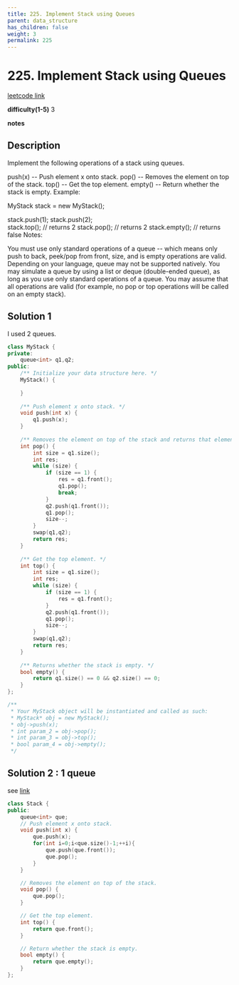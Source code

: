 ```yaml
---
title: 225. Implement Stack using Queues
parent: data_structure
has_children: false
weight: 3
permalink: 225
---
```

# 225. Implement Stack using Queues
[leetcode link](https://leetcode.com/problems/implement-stack-using-queues/)

**difficulty(1-5)** 
3

**notes**   


## Description
Implement the following operations of a stack using queues.

push(x) -- Push element x onto stack.
pop() -- Removes the element on top of the stack.
top() -- Get the top element.
empty() -- Return whether the stack is empty.
Example:

MyStack stack = new MyStack();

stack.push(1);
stack.push(2);  
stack.top();   // returns 2
stack.pop();   // returns 2
stack.empty(); // returns false
Notes:

You must use only standard operations of a queue -- which means only push to back, peek/pop from front, size, and is empty operations are valid.
Depending on your language, queue may not be supported natively. You may simulate a queue by using a list or deque (double-ended queue), as long as you use only standard operations of a queue.
You may assume that all operations are valid (for example, no pop or top operations will be called on an empty stack).

## Solution 1
I used 2 queues.
```c++
class MyStack {
private:
    queue<int> q1,q2;
public:
    /** Initialize your data structure here. */
    MyStack() {
        
    }
    
    /** Push element x onto stack. */
    void push(int x) {
        q1.push(x);
    }
    
    /** Removes the element on top of the stack and returns that element. */
    int pop() {
        int size = q1.size();
        int res;
        while (size) {
            if (size == 1) {
                res = q1.front();
                q1.pop();
                break;
            }
            q2.push(q1.front());
            q1.pop();
            size--;            
        }
        swap(q1,q2);
        return res;
    }
    
    /** Get the top element. */
    int top() {
        int size = q1.size();
        int res;
        while (size) {
            if (size == 1) {
                res = q1.front();
            }
            q2.push(q1.front());
            q1.pop();
            size--;            
        }
        swap(q1,q2);
        return res;
    }
    
    /** Returns whether the stack is empty. */
    bool empty() {
        return q1.size() == 0 && q2.size() == 0;
    }
};

/**
 * Your MyStack object will be instantiated and called as such:
 * MyStack* obj = new MyStack();
 * obj->push(x);
 * int param_2 = obj->pop();
 * int param_3 = obj->top();
 * bool param_4 = obj->empty();
 */
```

## Solution 2 : 1 queue
see [link](https://leetcode.com/problems/implement-stack-using-queues/discuss/62527/A-simple-C%2B%2B-solution)
```c++
class Stack {
public:
	queue<int> que;
	// Push element x onto stack.
	void push(int x) {
		que.push(x);
		for(int i=0;i<que.size()-1;++i){
			que.push(que.front());
			que.pop();
		}
	}

	// Removes the element on top of the stack.
	void pop() {
		que.pop();
	}

	// Get the top element.
	int top() {
		return que.front();
	}

	// Return whether the stack is empty.
	bool empty() {
		return que.empty();
	}
};
```

<!-- 
Default label
{: .label }

Blue label
{: .label .label-blue }

Stable
{: .label .label-green }

New release
{: .label .label-purple }

Coming soon
{: .label .label-yellow }

Deprecated
{: .label .label-red } -->
